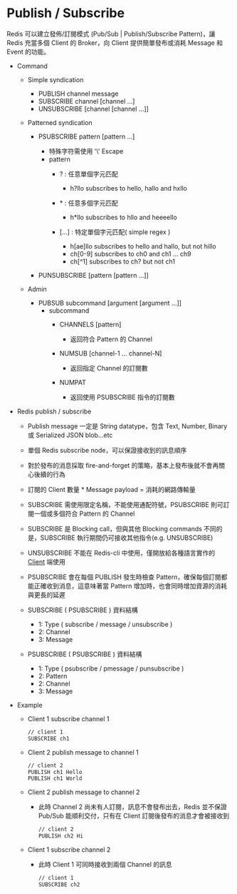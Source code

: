 # Publish / Subscribe

Redis 可以建立發佈/訂閱模式 (Pub/Sub | Publish/Subscribe Pattern)，讓 Redis 充當多個 Client 的 Broker，向 Client 提供簡單發布或消耗 Message 和 Event 的功能。

- Command
    - Simple syndication
        - PUBLISH channel message
        - SUBSCRIBE channel [channel ...]
        - UNSUBSCRIBE [channel [channel ...]]

    - Patterned syndication
        - PSUBSCRIBE pattern [pattern ...]
            - 特殊字符需使用 '\\' Escape
            - pattern
                - ? : 任意單個字元匹配
                    - h?llo subscribes to hello, hallo and hxllo


                - \* : 任意多個字元匹配
                    - h*llo subscribes to hllo and heeeello

                - [...] : 特定單個字元匹配( simple regex )
                    - h[ae]llo subscribes to hello and hallo, but not hillo
                    - ch[0-9] subscribes to ch0 and ch1 ... ch9
                    - ch[^1] subscribes to ch? but not ch1

        - PUNSUBSCRIBE [pattern [pattern ...]]

    - Admin
        - PUBSUB subcommand [argument [argument ...]]
            - subcommand
                - CHANNELS [pattern]
                    - 返回符合 Pattern 的 Channel

                - NUMSUB [channel-1 ... channel-N]
                    - 返回指定 Channel 的訂閱數

                - NUMPAT
                    - 返回使用 PSUBSCRIBE 指令的訂閱數

- Redis publish / subscribe
    - Publish message 一定是 String datatype，包含 Text, Number, Binary 或 Serialized JSON blob...etc
    - 單個 Redis subscribe node，可以保證接收到的訊息順序
    - 對於發布的消息採取 fire-and-forget 的策略，基本上發布後就不會再關心後續的行為
    - 訂閱的 Client 數量 * Message payload = 消耗的網路傳輸量
    - SUBSCRIBE 需使用限定名稱，不能使用通配符號，PSUBSCRIBE 則可訂閱一個或多個符合 Pattern 的 Channel
    - SUBSCRIBE 是 Blocking call，但與其他 Blocking commands 不同的是，SUBSCRIBE 執行期間仍可接收其他指令(e.g. UNSUBSCRIBE)
    - UNSUBSCRIBE 不能在 Redis-cli 中使用，僅開放給各種語言實作的 [Client](https://redis.io/clients) 端使用
    - PSUBSCRIBE 會在每個 PUBLISH 發生時檢查 Pattern，確保每個訂閱都能正確收到消息，這意味著當 Pattern 增加時，也會同時增加資源的消耗與更長的延遲
    - SUBSCRIBE ( PSUBSCRIBE ) 資料結構
        - 1: Type ( subscribe / message / unsubscribe )
        - 2: Channel
        - 3: Message

    - PSUBSCRIBE ( PSUBSCRIBE ) 資料結構
        - 1: Type ( psubscribe / pmessage / punsubscribe )
        - 2: Pattern
        - 2: Channel
        - 3: Message

- Example
    - Client 1 subscribe channel 1

        ```cmd
        // client 1
        SUBSCRIBE ch1
        ```

    - Client 2 publish message to channel 1

        ```cmd
        // client 2
        PUBLISH ch1 Hello
        PUBLISH ch1 World
        ```

    - Client 2 publish message to channel 2
        - 此時 Channel 2 尚未有人訂閱，訊息不會發布出去，Redis 並不保證 Pub/Sub 能順利交付，只有在 Client 訂閱後發布的消息才會被接收到

            ```cmd
            // client 2
            PUBLISH ch2 Hi
            ```

    - Client 1 subscribe channel 2
        - 此時 Client 1 可同時接收到兩個 Channel 的訊息

            ```cmd
            // client 1
            SUBSCRIBE ch2
            ```

